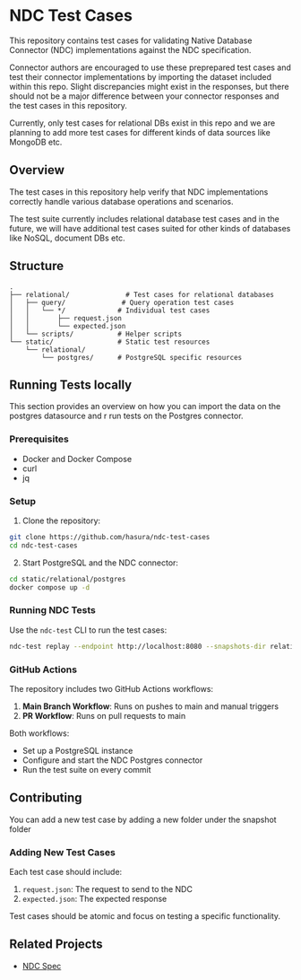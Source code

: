 # NDC Test Cases

This repository contains test cases for validating Native Database Connector (NDC) implementations against the NDC specification.

Connector authors are encouraged to use these preprepared test cases and test their connector implementations by importing the dataset 
included within this repo. Slight discrepancies might exist in the responses, but there should not be a major difference between your connector responses and the test cases in this repository.

Currently, only test cases for relational DBs exist in this repo and we are planning to add more test cases for different kinds of data sources 
like MongoDB etc.



## Overview

The test cases in this repository help verify that NDC implementations correctly handle various database operations and scenarios. 

The test suite currently includes relational database test cases and in the future, we will have additional test cases suited for other 
kinds of databases like NoSQL, document DBs etc.

## Structure

```
.
├── relational/              # Test cases for relational databases
│   ├── query/              # Query operation test cases
│   │   └── */             # Individual test cases
│   │       ├── request.json
│   │       └── expected.json
│   └── scripts/           # Helper scripts
└── static/                # Static test resources
    └── relational/       
        └── postgres/      # PostgreSQL specific resources
```

## Running Tests locally

This section provides an overview on how you can import the data on the postgres datasource and r
run tests on the Postgres connector.

### Prerequisites

- Docker and Docker Compose
- curl
- jq

### Setup

1. Clone the repository:
```bash
git clone https://github.com/hasura/ndc-test-cases
cd ndc-test-cases
```

2. Start PostgreSQL and the NDC connector:
```bash
cd static/relational/postgres
docker compose up -d
```

### Running NDC Tests 

Use the `ndc-test` CLI to run the test cases:

```bash
ndc-test replay --endpoint http://localhost:8080 --snapshots-dir relational
```

### GitHub Actions

The repository includes two GitHub Actions workflows:

1. **Main Branch Workflow**: Runs on pushes to main and manual triggers
2. **PR Workflow**: Runs on pull requests to main

Both workflows:
- Set up a PostgreSQL instance
- Configure and start the NDC Postgres connector
- Run the test suite on every commit

## Contributing

You can add a new test case by adding a new folder under the snapshot folder 

### Adding New Test Cases

Each test case should include:
1. `request.json`: The request to send to the NDC
2. `expected.json`: The expected response

Test cases should be atomic and focus on testing a specific functionality.


## Related Projects

- [NDC Spec](https://github.com/hasura/ndc-spec)
